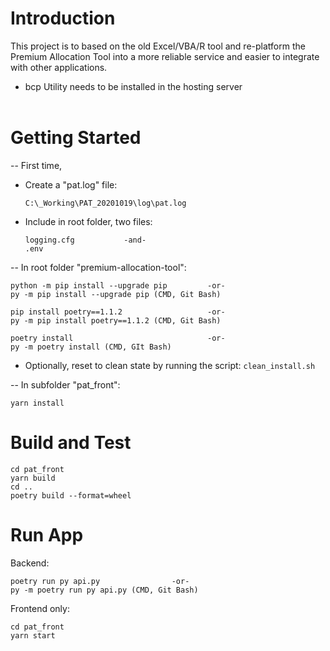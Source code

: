 # Introduction 
This project is to based on the old Excel/VBA/R tool and re-platform the 
Premium Allocation Tool into a more reliable service and easier to integrate with other applications.

* bcp Utility needs to be installed in the hosting server
  <br><br>

# Getting Started
-- First time, 
* Create a "pat.log" file: 
  ```
  C:\_Working\PAT_20201019\log\pat.log
  ```
* Include in root folder, two files: 
  ```
  logging.cfg           -and-
  .env
  ```

-- In root folder "premium-allocation-tool":
```
python -m pip install --upgrade pip         -or-
py -m pip install --upgrade pip (CMD, Git Bash)

pip install poetry==1.1.2                   -or-
py -m pip install poetry==1.1.2 (CMD, Git Bash)

poetry install                              -or-
py -m poetry install (CMD, GIt Bash)
```
* Optionally, reset to clean state by running the script: `clean_install.sh`

-- In subfolder "pat_front":
```
yarn install
```

# Build and Test
```
cd pat_front
yarn build
cd ..
poetry build --format=wheel
```

# Run App
Backend:
```
poetry run py api.py                -or-
py -m poetry run py api.py (CMD, Git Bash)
```
Frontend only:
```
cd pat_front
yarn start
```

